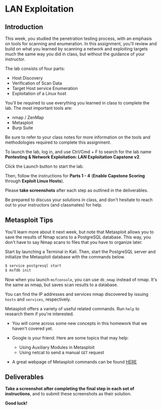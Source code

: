 # LAN Exploitation

## Introduction
This week, you studied the penetration testing process, with an emphasis on tools for scanning and enumeration. In this assignment, you'll review and build on what you learned by scanning a network and exploiting targets much the same way you did in class, but without the guidance of your instructor.

The lab consists of four parts:
- Host Discovery
- Verification of Scan Data
- Target Host service Enumeration
- Exploitation of a Linux host

You'll be required to use everything you learned in class to complete the lab. The most important tools are:
- nmap / ZenMap
- Metasploit
- Burp Suite

Be sure to refer to your class notes for more information on the tools and methodologies required to complete this assignment.

To launch the lab, log in, and use Ctrl/Cmd + F to search for the lab name **Pentesting & Network Exploitation: LAN Exploitation Capstone v2**.

Click the Launch button to start the lab.

Then, follow the instructions for **Parts 1 - 4** (**Enable Capstone Scoring** through **Exploit Linux Hosts**).
  
Please **take screenshots** after each step as outlined in the deliverables. 

Be prepared to discuss your solutions in class, and don't hesitate to reach out to your instructors (and classmates) for help.

## Metasploit Tips
You'll learn more about it next week, but note that Metasploit allows you to save the results of Nmap scans to a PostgreSQL database. This way, you don't have to say Nmap scans to files that you have to organize later.

Start by launching a Terminal in Kali. Then, start the PostgreSQL server and initialize the Metasploit database with the commands below.

  ```bash
  $ service postgresql start
  $ msfdb init
  ```

Now when you launch `msfconsole`, you can use `db_nmap` instead of nmap. It's the same as nmap, but saves scan results to a database.

You can find the IP addresses and services nmap discovered by issuing `hosts` and `services`, respectively.

Metasploit offers a variety of useful related commands. Run `help` to research them if you're interested.

- You will come across some new concepts in this homework that we haven't covered yet.

- Google is your friend. Here are some topics that may help:

    - Using Auxiliary Modules in Metasploit
    - Using netcat to send a manual `GET` request

- A great webpage of Metasploit commands can be found [HERE](https://offensive-security.com/metasploit-unleashed/msfconsole-commands/)

## Deliverables

**Take a screenshot after completing the final step in each set of instructions**, and to submit these screenshots as their solution.

**Good luck!**
